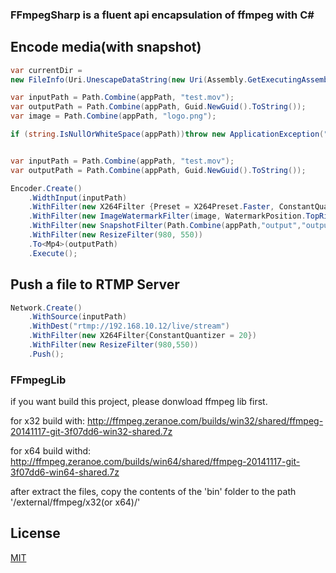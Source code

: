 ### FFmpegSharp is a fluent api encapsulation of ffmpeg with C#

## Encode media(with snapshot)
```csharp
var currentDir =
new FileInfo(Uri.UnescapeDataString(new Uri(Assembly.GetExecutingAssembly().CodeBase).AbsolutePath));

var inputPath = Path.Combine(appPath, "test.mov");
var outputPath = Path.Combine(appPath, Guid.NewGuid().ToString());
var image = Path.Combine(appPath, "logo.png");

if (string.IsNullOrWhiteSpace(appPath))throw new ApplicationException("app path not found.");


var inputPath = Path.Combine(appPath, "test.mov");
var outputPath = Path.Combine(appPath, Guid.NewGuid().ToString());

Encoder.Create()
	.WidthInput(inputPath)
	.WithFilter(new X264Filter {Preset = X264Preset.Faster, ConstantQuantizer = 18})
	.WithFilter(new ImageWatermarkFilter(image, WatermarkPosition.TopRight))    //with watermark
	.WithFilter(new SnapshotFilter(Path.Combine(appPath,"output","output.png"),320,180,10))    //with snapshot
	.WithFilter(new ResizeFilter(980, 550))
	.To<Mp4>(outputPath)
	.Execute();

```


## Push a file to RTMP Server
```csharp
Network.Create()
	.WithSource(inputPath)
	.WithDest("rtmp://192.168.10.12/live/stream")
	.WithFilter(new X264Filter{ConstantQuantizer = 20})
	.WithFilter(new ResizeFilter(980,550))
	.Push();
```


### FFmpegLib
if you want build this project,
please donwload ffmpeg lib first.

for x32 build with:
http://ffmpeg.zeranoe.com/builds/win32/shared/ffmpeg-20141117-git-3f07dd6-win32-shared.7z

for x64 build withd:
http://ffmpeg.zeranoe.com/builds/win64/shared/ffmpeg-20141117-git-3f07dd6-win64-shared.7z

after extract the files, copy the contents of the 'bin' folder to the path '/external/ffmpeg/x32(or x64)/'


## License

[MIT](https://github.com/at0717/FFmpegSharp/blob/master/LICENSE)